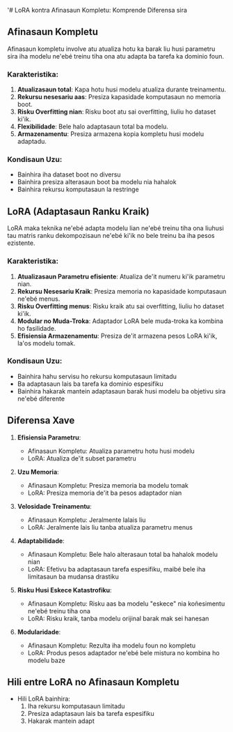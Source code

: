 '# LoRA kontra Afinasaun Kompletu: Komprende Diferensa sira

## Afinasaun Kompletu

Afinasaun kompletu involve atu atualiza hotu ka barak liu husi parametru sira iha modelu ne'ebé treinu tiha ona atu adapta ba tarefa ka dominio foun.

### Karakteristika:
1. **Atualizasaun total**: Kapa hotu husi modelu atualiza durante treinamentu.
2. **Rekursu nesesariu aas**: Presiza kapasidade komputasaun no memoria boot.
3. **Risku Overfitting nian**: Risku boot atu sai overfitting, liuliu ho dataset ki'ik.
4. **Flexibilidade**: Bele halo adaptasaun total ba modelu.
5. **Armazenamentu**: Presiza armazena kopia kompletu husi modelu adaptadu.

### Kondisaun Uzu:
- Bainhira iha dataset boot no diversu
- Bainhira presiza alterasaun boot ba modelu nia hahalok
- Bainhira rekursu komputasaun la restringe

## LoRA (Adaptasaun Ranku Kraik)

LoRA maka teknika ne'ebé adapta modelu lian ne'ebé treinu tiha ona liuhusi tau matris ranku dekompozisaun ne'ebé ki'ik no bele treinu ba iha pesos ezistente.

### Karakteristika:
1. **Atualizasaun Parametru efisiente**: Atualiza de'it numeru ki'ik parametru nian.
2. **Rekursu Nesesariu Kraik**: Presiza memoria no kapasidade komputasaun ne'ebé menus.
3. **Risku Overfitting menus**: Risku kraik atu sai overfitting, liuliu ho dataset ki'ik.
4. **Modular no Muda-Troka**: Adaptador LoRA bele muda-troka ka kombina ho fasilidade.
5. **Efisiensia Armazenamentu**: Presiza de'it armazena pesos LoRA ki'ik, la'os modelu tomak.

### Kondisaun Uzu:
- Bainhira hahu servisu ho rekursu komputasaun limitadu
- Ba adaptasaun lais ba tarefa ka dominio espesifiku
- Bainhira hakarak mantein adaptasaun barak husi modelu ba objetivu sira ne'ebé diferente

## Diferensa Xave

1. **Efisiensia Parametru**:
   - Afinasaun Kompletu: Atualiza parametru hotu husi modelu
   - LoRA: Atualiza de'it subset parametru

2. **Uzu Memoria**:
   - Afinasaun Kompletu: Presiza memoria ba modelu tomak
   - LoRA: Presiza memoria de'it ba pesos adaptador nian

3. **Velosidade Treinamentu**:
   - Afinasaun Kompletu: Jeralmente lalais liu
   - LoRA: Jeralmente lais liu tanba atualiza parametru menus

4. **Adaptabilidade**:
   - Afinasaun Kompletu: Bele halo alterasaun total ba hahalok modelu nian
   - LoRA: Efetivu ba adaptasaun tarefa espesifiku, maibé bele iha limitasaun ba mudansa drastiku

5. **Risku Husi Eskece Katastrofiku**:
   - Afinasaun Kompletu: Risku aas ba modelu "eskece" nia koñesimentu ne'ebé treinu tiha ona
   - LoRA: Risku kraik, tanba modelu orijinal barak mak sei hanesan

6. **Modularidade**:
   - Afinasaun Kompletu: Rezulta iha modelu foun no kompletu
   - LoRA: Produs pesos adaptador ne'ebé bele mistura no kombina ho modelu baze

## Hili entre LoRA no Afinasaun Kompletu

- Hili LoRA bainhira:
  1. Iha rekursu komputasaun limitadu
  2. Presiza adaptasaun lais ba tarefa espesifiku
  3. Hakarak mantein adapt